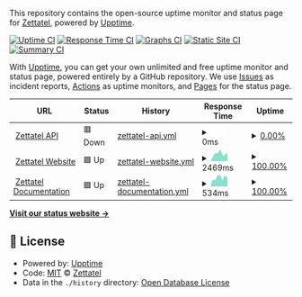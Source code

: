 This repository contains the open-source uptime monitor and status page for [Zettatel](https://zettatel.com), powered by [Upptime](https://github.com/upptime/upptime).

<!--end: description-->

[![Uptime CI](https://github.com/zettatel/status/workflows/Uptime%20CI/badge.svg)](https://github.com/zettatel/status/actions?query=workflow%3A%22Uptime+CI%22)
[![Response Time CI](https://github.com/zettatel/status/workflows/Response%20Time%20CI/badge.svg)](https://github.com/zettatel/status/actions?query=workflow%3A%22Response+Time+CI%22)
[![Graphs CI](https://github.com/zettatel/status/workflows/Graphs%20CI/badge.svg)](https://github.com/zettatel/status/actions?query=workflow%3A%22Graphs+CI%22)
[![Static Site CI](https://github.com/zettatel/status/workflows/Static%20Site%20CI/badge.svg)](https://github.com/zettatel/status/actions?query=workflow%3A%22Static+Site+CI%22)
[![Summary CI](https://github.com/zettatel/status/workflows/Summary%20CI/badge.svg)](https://github.com/zettatel/status/actions?query=workflow%3A%22Summary+CI%22)

With [Upptime](https://upptime.js.org), you can get your own unlimited and free uptime monitor and status page, powered entirely by a GitHub repository. We use [Issues](https://github.com/zettatel/status/issues) as incident reports, [Actions](https://github.com/zettatel/status/actions) as uptime monitors, and [Pages](https://status.zettatel.com) for the status page.

<!--start: status pages-->
<!-- This summary is generated by Upptime (https://github.com/upptime/upptime) -->
<!-- Do not edit this manually, your changes will be overwritten -->
<!-- prettier-ignore -->
| URL | Status | History | Response Time | Uptime |
| --- | ------ | ------- | ------------- | ------ |
| <img alt="" src="https://icons.duckduckgo.com/ip3/portal.zettatel.com.ico" height="13"> [Zettatel API](https://portal.zettatel.com/SMSApi) | 🟥 Down | [zettatel-api.yml](https://github.com/Zettatel/status/commits/HEAD/history/zettatel-api.yml) | <details><summary><img alt="Response time graph" src="./graphs/zettatel-api/response-time-week.png" height="20"> 0ms</summary><br><a href="https://status.zettatel.com/history/zettatel-api"><img alt="Response time 0" src="https://img.shields.io/endpoint?url=https%3A%2F%2Fraw.githubusercontent.com%2FZettatel%2Fstatus%2FHEAD%2Fapi%2Fzettatel-api%2Fresponse-time.json"></a><br><a href="https://status.zettatel.com/history/zettatel-api"><img alt="24-hour response time 0" src="https://img.shields.io/endpoint?url=https%3A%2F%2Fraw.githubusercontent.com%2FZettatel%2Fstatus%2FHEAD%2Fapi%2Fzettatel-api%2Fresponse-time-day.json"></a><br><a href="https://status.zettatel.com/history/zettatel-api"><img alt="7-day response time 0" src="https://img.shields.io/endpoint?url=https%3A%2F%2Fraw.githubusercontent.com%2FZettatel%2Fstatus%2FHEAD%2Fapi%2Fzettatel-api%2Fresponse-time-week.json"></a><br><a href="https://status.zettatel.com/history/zettatel-api"><img alt="30-day response time 0" src="https://img.shields.io/endpoint?url=https%3A%2F%2Fraw.githubusercontent.com%2FZettatel%2Fstatus%2FHEAD%2Fapi%2Fzettatel-api%2Fresponse-time-month.json"></a><br><a href="https://status.zettatel.com/history/zettatel-api"><img alt="1-year response time 0" src="https://img.shields.io/endpoint?url=https%3A%2F%2Fraw.githubusercontent.com%2FZettatel%2Fstatus%2FHEAD%2Fapi%2Fzettatel-api%2Fresponse-time-year.json"></a></details> | <details><summary><a href="https://status.zettatel.com/history/zettatel-api">0.00%</a></summary><a href="https://status.zettatel.com/history/zettatel-api"><img alt="All-time uptime 0.01%" src="https://img.shields.io/endpoint?url=https%3A%2F%2Fraw.githubusercontent.com%2FZettatel%2Fstatus%2FHEAD%2Fapi%2Fzettatel-api%2Fuptime.json"></a><br><a href="https://status.zettatel.com/history/zettatel-api"><img alt="24-hour uptime 0.00%" src="https://img.shields.io/endpoint?url=https%3A%2F%2Fraw.githubusercontent.com%2FZettatel%2Fstatus%2FHEAD%2Fapi%2Fzettatel-api%2Fuptime-day.json"></a><br><a href="https://status.zettatel.com/history/zettatel-api"><img alt="7-day uptime 0.00%" src="https://img.shields.io/endpoint?url=https%3A%2F%2Fraw.githubusercontent.com%2FZettatel%2Fstatus%2FHEAD%2Fapi%2Fzettatel-api%2Fuptime-week.json"></a><br><a href="https://status.zettatel.com/history/zettatel-api"><img alt="30-day uptime 0.00%" src="https://img.shields.io/endpoint?url=https%3A%2F%2Fraw.githubusercontent.com%2FZettatel%2Fstatus%2FHEAD%2Fapi%2Fzettatel-api%2Fuptime-month.json"></a><br><a href="https://status.zettatel.com/history/zettatel-api"><img alt="1-year uptime 0.00%" src="https://img.shields.io/endpoint?url=https%3A%2F%2Fraw.githubusercontent.com%2FZettatel%2Fstatus%2FHEAD%2Fapi%2Fzettatel-api%2Fuptime-year.json"></a></details>
| <img alt="" src="https://icons.duckduckgo.com/ip3/zettatel.com.ico" height="13"> [Zettatel Website](https://zettatel.com) | 🟩 Up | [zettatel-website.yml](https://github.com/Zettatel/status/commits/HEAD/history/zettatel-website.yml) | <details><summary><img alt="Response time graph" src="./graphs/zettatel-website/response-time-week.png" height="20"> 2469ms</summary><br><a href="https://status.zettatel.com/history/zettatel-website"><img alt="Response time 2410" src="https://img.shields.io/endpoint?url=https%3A%2F%2Fraw.githubusercontent.com%2FZettatel%2Fstatus%2FHEAD%2Fapi%2Fzettatel-website%2Fresponse-time.json"></a><br><a href="https://status.zettatel.com/history/zettatel-website"><img alt="24-hour response time 2531" src="https://img.shields.io/endpoint?url=https%3A%2F%2Fraw.githubusercontent.com%2FZettatel%2Fstatus%2FHEAD%2Fapi%2Fzettatel-website%2Fresponse-time-day.json"></a><br><a href="https://status.zettatel.com/history/zettatel-website"><img alt="7-day response time 2469" src="https://img.shields.io/endpoint?url=https%3A%2F%2Fraw.githubusercontent.com%2FZettatel%2Fstatus%2FHEAD%2Fapi%2Fzettatel-website%2Fresponse-time-week.json"></a><br><a href="https://status.zettatel.com/history/zettatel-website"><img alt="30-day response time 3336" src="https://img.shields.io/endpoint?url=https%3A%2F%2Fraw.githubusercontent.com%2FZettatel%2Fstatus%2FHEAD%2Fapi%2Fzettatel-website%2Fresponse-time-month.json"></a><br><a href="https://status.zettatel.com/history/zettatel-website"><img alt="1-year response time 2228" src="https://img.shields.io/endpoint?url=https%3A%2F%2Fraw.githubusercontent.com%2FZettatel%2Fstatus%2FHEAD%2Fapi%2Fzettatel-website%2Fresponse-time-year.json"></a></details> | <details><summary><a href="https://status.zettatel.com/history/zettatel-website">100.00%</a></summary><a href="https://status.zettatel.com/history/zettatel-website"><img alt="All-time uptime 98.60%" src="https://img.shields.io/endpoint?url=https%3A%2F%2Fraw.githubusercontent.com%2FZettatel%2Fstatus%2FHEAD%2Fapi%2Fzettatel-website%2Fuptime.json"></a><br><a href="https://status.zettatel.com/history/zettatel-website"><img alt="24-hour uptime 100.00%" src="https://img.shields.io/endpoint?url=https%3A%2F%2Fraw.githubusercontent.com%2FZettatel%2Fstatus%2FHEAD%2Fapi%2Fzettatel-website%2Fuptime-day.json"></a><br><a href="https://status.zettatel.com/history/zettatel-website"><img alt="7-day uptime 100.00%" src="https://img.shields.io/endpoint?url=https%3A%2F%2Fraw.githubusercontent.com%2FZettatel%2Fstatus%2FHEAD%2Fapi%2Fzettatel-website%2Fuptime-week.json"></a><br><a href="https://status.zettatel.com/history/zettatel-website"><img alt="30-day uptime 99.96%" src="https://img.shields.io/endpoint?url=https%3A%2F%2Fraw.githubusercontent.com%2FZettatel%2Fstatus%2FHEAD%2Fapi%2Fzettatel-website%2Fuptime-month.json"></a><br><a href="https://status.zettatel.com/history/zettatel-website"><img alt="1-year uptime 99.93%" src="https://img.shields.io/endpoint?url=https%3A%2F%2Fraw.githubusercontent.com%2FZettatel%2Fstatus%2FHEAD%2Fapi%2Fzettatel-website%2Fuptime-year.json"></a></details>
| <img alt="" src="https://icons.duckduckgo.com/ip3/portal.zettatel.com.ico" height="13"> [Zettatel Documentation](https://portal.zettatel.com/docs/api/?codeType=sample&apiType=rest&action=overview) | 🟩 Up | [zettatel-documentation.yml](https://github.com/Zettatel/status/commits/HEAD/history/zettatel-documentation.yml) | <details><summary><img alt="Response time graph" src="./graphs/zettatel-documentation/response-time-week.png" height="20"> 534ms</summary><br><a href="https://status.zettatel.com/history/zettatel-documentation"><img alt="Response time 519" src="https://img.shields.io/endpoint?url=https%3A%2F%2Fraw.githubusercontent.com%2FZettatel%2Fstatus%2FHEAD%2Fapi%2Fzettatel-documentation%2Fresponse-time.json"></a><br><a href="https://status.zettatel.com/history/zettatel-documentation"><img alt="24-hour response time 415" src="https://img.shields.io/endpoint?url=https%3A%2F%2Fraw.githubusercontent.com%2FZettatel%2Fstatus%2FHEAD%2Fapi%2Fzettatel-documentation%2Fresponse-time-day.json"></a><br><a href="https://status.zettatel.com/history/zettatel-documentation"><img alt="7-day response time 534" src="https://img.shields.io/endpoint?url=https%3A%2F%2Fraw.githubusercontent.com%2FZettatel%2Fstatus%2FHEAD%2Fapi%2Fzettatel-documentation%2Fresponse-time-week.json"></a><br><a href="https://status.zettatel.com/history/zettatel-documentation"><img alt="30-day response time 508" src="https://img.shields.io/endpoint?url=https%3A%2F%2Fraw.githubusercontent.com%2FZettatel%2Fstatus%2FHEAD%2Fapi%2Fzettatel-documentation%2Fresponse-time-month.json"></a><br><a href="https://status.zettatel.com/history/zettatel-documentation"><img alt="1-year response time 516" src="https://img.shields.io/endpoint?url=https%3A%2F%2Fraw.githubusercontent.com%2FZettatel%2Fstatus%2FHEAD%2Fapi%2Fzettatel-documentation%2Fresponse-time-year.json"></a></details> | <details><summary><a href="https://status.zettatel.com/history/zettatel-documentation">100.00%</a></summary><a href="https://status.zettatel.com/history/zettatel-documentation"><img alt="All-time uptime 99.97%" src="https://img.shields.io/endpoint?url=https%3A%2F%2Fraw.githubusercontent.com%2FZettatel%2Fstatus%2FHEAD%2Fapi%2Fzettatel-documentation%2Fuptime.json"></a><br><a href="https://status.zettatel.com/history/zettatel-documentation"><img alt="24-hour uptime 100.00%" src="https://img.shields.io/endpoint?url=https%3A%2F%2Fraw.githubusercontent.com%2FZettatel%2Fstatus%2FHEAD%2Fapi%2Fzettatel-documentation%2Fuptime-day.json"></a><br><a href="https://status.zettatel.com/history/zettatel-documentation"><img alt="7-day uptime 100.00%" src="https://img.shields.io/endpoint?url=https%3A%2F%2Fraw.githubusercontent.com%2FZettatel%2Fstatus%2FHEAD%2Fapi%2Fzettatel-documentation%2Fuptime-week.json"></a><br><a href="https://status.zettatel.com/history/zettatel-documentation"><img alt="30-day uptime 100.00%" src="https://img.shields.io/endpoint?url=https%3A%2F%2Fraw.githubusercontent.com%2FZettatel%2Fstatus%2FHEAD%2Fapi%2Fzettatel-documentation%2Fuptime-month.json"></a><br><a href="https://status.zettatel.com/history/zettatel-documentation"><img alt="1-year uptime 100.00%" src="https://img.shields.io/endpoint?url=https%3A%2F%2Fraw.githubusercontent.com%2FZettatel%2Fstatus%2FHEAD%2Fapi%2Fzettatel-documentation%2Fuptime-year.json"></a></details>

<!--end: status pages-->

[**Visit our status website →**](https://status.zettatel.com)

## 📄 License

- Powered by: [Upptime](https://github.com/upptime/upptime)
- Code: [MIT](./LICENSE) © [Zettatel](https://zettatel.com)
- Data in the `./history` directory: [Open Database License](https://opendatacommons.org/licenses/odbl/1-0/)
